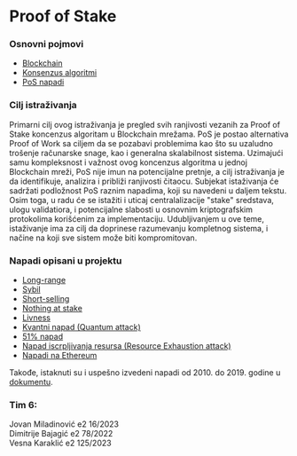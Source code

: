# Proof of Stake

### Osnovni pojmovi

- [Blockchain](/osnovni-pojmovi/blockchain.md)
- [Konsenzus algoritmi](/osnovni-pojmovi/konsenzus-algoritmi.md)
- [PoS napadi](/osnovni-pojmovi/pos-napadi.md)

### Cilj istraživanja

Primarni cilj ovog istraživanja je pregled svih ranjivosti vezanih za Proof of Stake koncenzus algoritam u Blockchain mrežama.
PoS je postao alternativa Proof of Work sa ciljem da se pozabavi problemima kao što su uzaludno trošenje računarske snage, kao i generalna skalabilnost sistema.
Uzimajući samu kompleksnost i važnost ovog koncenzus algoritma u jednoj Blockchain mreži, PoS nije imun na potencijalne pretnje, a cilj istraživanja je da identifikuje, analizira i približi ranjivosti čitaocu. Subjekat istaživanja će sadržati podložnost PoS raznim napadima, koji su navedeni u daljem tekstu. Osim toga, u radu će se istažiti i uticaj centralalizacije "stake" sredstava, ulogu validatiora, i potencijalne slabosti u osnovnim kriptografskim protokolima korišćenim za implementaciju. Udubljivanjem u ove teme, istaživanje ima za cilj da doprinese razumevanju kompletnog sistema, i načine na koji sve sistem može biti kompromitovan.

### Napadi opisani u projektu
- [Long-range](/napadi/Long-range%20napadi.md)
- [Sybil](/napadi/sybil.md)
- [Short-selling](/napadi/short-selling-napad.md)
- [Nothing at stake](/napadi/nothing-at-stake.md)
- [Livness](/napadi/liveness-attack.md)
- [Kvantni napad (Quantum attack)](/napadi/kvantni-napad.md)
- [51% napad](/napadi/51%25-napad.md)
- [Napad iscrpljivanja resursa (Resource Exhaustion attack)](/napadi/napadi-iscrpljivanja-resursa.md)
- [Napadi na Ethereum](/napadi/napadi-na-Ethereum.md)

Takođe, istaknuti su i uspešno izvedeni napadi od 2010. do 2019. godine u [dokumentu](/napadi/uspesni_napadi.md).

### Tim 6:<br/>
Jovan Miladinović e2 16/2023<br/>
Dimitrije Bajagić e2 78/2022<br/>
Vesna Karaklić e2 125/2023
